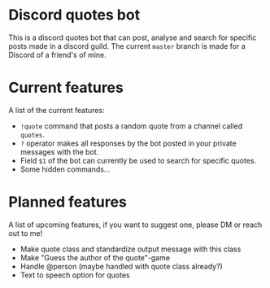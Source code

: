 # Discord quotes bot
This is a discord quotes bot that can post, analyse and search for specific posts made in a discord guild. 
The current `master` branch is made for a Discord of a friend's of mine.

# Current features
A list of the current features:
- `!quote` command that posts a random quote from a channel called `quotes`.
- `?` operator makes all responses by the bot posted in your private messages with the bot.
- Field `$1` of the bot can currently be used to search for specific quotes.
- Some hidden commands...

# Planned features
A list of upcoming features, if you want to suggest one, please DM or reach out to me!
- Make quote class and standardize output message with this class
- Make "Guess the author of the quote"-game
- Handle @person (maybe handled with quote class already?)
- Text to speech option for quotes